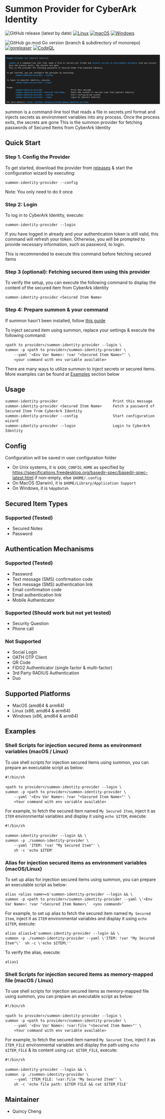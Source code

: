 # Summon Provider for CyberArk Identity

![GitHub release (latest by date)](https://img.shields.io/github/v/release/quincycheng/summon-identity-provider) [![Linux](https://svgshare.com/i/Zhy.svg)](https://svgshare.com/i/Zhy.svg) [![macOS](https://svgshare.com/i/ZjP.svg)](https://svgshare.com/i/ZjP.svg)  [![Windows](https://svgshare.com/i/ZhY.svg)](https://svgshare.com/i/ZhY.svg) 

![GitHub go.mod Go version (branch & subdirectory of monorepo)](https://img.shields.io/github/go-mod/go-version/quincycheng/summon-identity-provider?filename=go.mod) [![goreleaser](https://github.com/quincycheng/summon-identity-provider/actions/workflows/goreleaser.yml/badge.svg)](https://github.com/quincycheng/summon-identity-provider/actions/workflows/goreleaser.yml)  [![CodeQL](https://github.com/quincycheng/summon-identity-provider/actions/workflows/codeql-analysis.yml/badge.svg)](https://github.com/quincycheng/summon-identity-provider/actions/workflows/codeql-analysis.yml)



![Summon Provider for CyberArk Identity](./assets/summon-identity-provider.png)

summon is a command-line tool that reads a file in secrets.yml format and injects secrets as environment variables into any process. Once the process exits, the secrets are gone
This is the summon provider for fetching passwords of Secured Items from CyberArk Identity

## Quick Start

### Step 1. Config the Provider  

To get started, download the provider from [releases](https://github.com/quincycheng/summon-identity-provider/releases) & start the configuration wizard by executing:
```
summon-identity-provider --config
````

Note: You only need to do it once

### Step 2: Login

To log in to CyberArk Identity, execute:
```
summon-identity-provider --login
```

If you have logged in already and your authentication token is still valid, this command will refresh your token.
Otherwise, you will be prompted to provide necessary information, such as password, to login.

This is recommended to execute this command before fetching secured items

### Step 3 (optional): Fetching secured item using this provider

To verify the setup, you can execute the following command to display the content of the secured item from CyberArk Identity
```
summon-identity-provider <Secured Item Name>
```


### Step 4: Prepare summon & your command

If summon hasn't been installed, follow [this guide](https://github.com/cyberark/summon#install) 


To inject secured item using summon, replace your settings & execute the following command:
```
<path to provider>/summon-identity-provider --login \
summon -p <path to provider>/summon-identity-provider \
    --yaml '<Env Var Name>: !var "<Secured Item Name>"' \
    <your command with env variable available>
```

There are many ways to utilize summon to inject secrets or secured items. More examples can be found at [Examples](#Examples) section below

## Usage

```
summon-identity-provider                         Print this message
summon-identity-provider <Secured Item Name>     Fetch a password of Secured Item from CyberArk Identity
summon-identity-provider --config                Start configuration wizard
summon-identity-provider --login                 Login to CyberArk Identity
```


## Config
Configuration will be saved in user configuration folder

- On Unix systems, it is `$XDG_CONFIG_HOME` as specified by https://specifications.freedesktop.org/basedir-spec/basedir-spec-latest.html if non-empty, else `$HOME/.config`
- On MacOS (Darwin), it is `$HOME/Library/Application Support`
- On Windows, it is `%AppData%`

## Secured Item Types

### Supported (Tested)
 - Secured Notes
 - Password

## Authentication Mechanisms

### Supported (Tested)
 - Password
 - Text message (SMS) confirmation code	
 - Text message (SMS) authentication link
 - Email confirmation code	
 - Email authentication link	
- Mobile Authenticator	


### Supported (Should work but not yet tested)
 - Security Question
 - Phone call

### Not Supported
 - Social Login
 - OATH OTP Client
 - QR Code	
 - FIDO2 Authenticator (single factor & multi-factor)
 - 3rd Party RADIUS Authentication	
 - Duo

## Supported Platforms

- MacOS (amd64 & arm64)
- Linux (x86, amd64 & arm64)
- Windows (x86, amd64 & arm64)

## Examples

### Shell Scripts for injection secured items as environment variables (macOS / Linux)

To use shell scripts for injection secured items using summon, you can prepare an executable script as below:
```
#!/bin/sh

<path to provider>/summon-identity-provider --login \
summon -p <path to provider>/summon-identity-provider \
    --yaml '<Env Var Name>: !var "<Secured Item Name>"' \
    <Your command with env variable available>
```

For example, to fetch the secured item named `My Secured Item`, inject it as `ITEM` environmental variables and display it using `echo $ITEM`, execute:
```
#!/bin/sh

summon-identity-provider --login && \
summon -p ./summon-identity-provider \
    --yaml 'ITEM: !var "My Secured Item"' \
    sh -c 'echo $ITEM'
```

### Alias for injection secured items as environment variables (macOS/Linux)

To set up alias for injection secured items using summon, you can prepare an executable script as below:
```
alias <alias name>=$'summon-identity-provider --login && \
summon -p <path to provider>/summon-identity-provider --yaml \'<Env Var Name>: !var "<Secured Item Name>\'  <you command>'
```

For example, to set up alias to fetch the secured item named `My Secured Item`, inject it as `ITEM` environmental variables and display it using `echo $ITEM`, execute:
```
alias alias1=$'summon-identity-provider --login && \
summon -p ./summon-identity-provider --yaml \'ITEM: !var "My Secured Item"\'  sh -c \'echo $ITEM\''
```

To verify the alias, execute:
```
alias1
```

### Shell Scripts for injection secured items as memory-mapped file (macOS / Linux)

To use shell scripts for injection secured items as memory-mapped file using summon, you can prepare an executable script as below:
```
#!/bin/sh

<path to provider>/summon-identity-provider --login \
summon -p <path to provider>/summon-identity-provider \
    --yaml '<Env Var Name>: !var:file "<Secured Item Name>"' \
    <Your command with env variable available>
```

For example, to fetch the secured item named `My Secured Item`, inject it as `ITEM_FILE` environmental variables and display the path using `echo $ITEM_FILE` & its content using `cat $ITEM_FILE`, execute:
```
#!/bin/sh

summon-identity-provider --login && \
summon -p ./summon-identity-provider \
    --yaml 'ITEM_FILE: !var:file "My Secured Item"' \
    sh -c 'echo file path: $ITEM FILE && cat $ITEM_FILE'
```


## Maintainer
 - Quincy Cheng